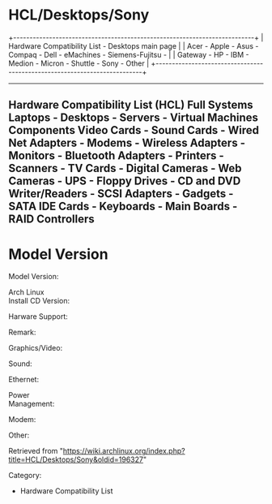 HCL/Desktops/Sony
=================

+--------------------------------------------------------------------------+
| Hardware Compatibility List - Desktops main page                         |
| Acer - Apple - Asus - Compaq - Dell - eMachines - Siemens-Fujitsu -      |
| Gateway - HP - IBM - Medion - Micron - Shuttle - Sony - Other            |
+--------------------------------------------------------------------------+

  

  ------------------------------------------------------------------------------------------------------------------------------------------------------------------------------------------------------------------------------------------------------------------------------------------------------------------------
  Hardware Compatibility List (HCL)
  Full Systems
  Laptops - Desktops - Servers - Virtual Machines
  Components
  Video Cards - Sound Cards - Wired Net Adapters - Modems - Wireless Adapters - Monitors - Bluetooth Adapters - Printers - Scanners - TV Cards - Digital Cameras - Web Cameras - UPS - Floppy Drives - CD and DVD Writer/Readers - SCSI Adapters - Gadgets - SATA IDE Cards - Keyboards - Main Boards - RAID Controllers
  ------------------------------------------------------------------------------------------------------------------------------------------------------------------------------------------------------------------------------------------------------------------------------------------------------------------------

Model Version
=============

  
  
  
  
  
  
  
  
  

Model Version:

Arch Linux  
Install CD Version:  

Harware Support:

Remark:

Graphics/Video:

Sound:

Ethernet:

Power  
Management:  

Modem:

Other:

Retrieved from
"https://wiki.archlinux.org/index.php?title=HCL/Desktops/Sony&oldid=196327"

Category:

-   Hardware Compatibility List
